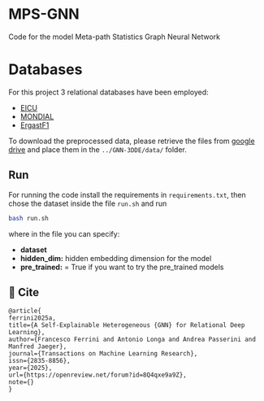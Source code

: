 # MPS-GNN

Code for the model Meta-path Statistics Graph Neural Network
# Databases

For this project 3 relational databases have been employed:
- [EICU](https://eicu-crd.mit.edu)
- [MONDIAL](https://relational-data.org/dataset/Mondial)
- [ErgastF1](https://relational-data.org/dataset/ErgastF)

To download the preprocessed data, please retrieve the files from [google drive](https://drive.google.com/drive/folders/1S2-uhaa04gICvQodTp0tVu7Ns-lAYUb7?usp=share_link) and place them in the `../GNN-3DDE/data/` folder.

## Run

For running the code install the requirements in `requirements.txt`, then chose the dataset inside the file `run.sh` and run

```sh
bash run.sh
```
where in the file you can specify:
- **dataset**
- **hidden_dim:** hidden embedding dimension for the model
- **pre_trained:** = True if you want to try the pre_trained models

## 📖 Cite

```
@article{
ferrini2025a,
title={A Self-Explainable Heterogeneous {GNN} for Relational Deep Learning},
author={Francesco Ferrini and Antonio Longa and Andrea Passerini and Manfred Jaeger},
journal={Transactions on Machine Learning Research},
issn={2835-8856},
year={2025},
url={https://openreview.net/forum?id=8Q4qxe9a9Z},
note={}
}
```

